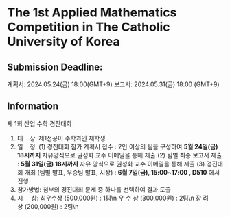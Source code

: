# The 1st Applied Mathematics Competition in The Catholic University of Korea

## Submission Deadline: 
계획서: 2024.05.24(금) 18:00(GMT+9)
보고서: 2024.05.31(금) 18:00 (GMT+9)

## Information

제 1회 산업 수학 경진대회
1. 대    상: 제1전공이 수학과인 재학생
2. 일    정:
  (1) 경진대회 참가 계획서 접수 : 2인 이상의 팀을 구성하여 **5월 24일(금) 18시까지** 자유양식으로 권성화 교수 이메일을 통해 제출
  (2) 팀별 최종 보고서 제출 : **5월 31일(금) 18시까지** 자유 양식으로 권성화 교수 이메일을 통해 제출
  (3) 경진대회 개최 (팀별 발표, 우승팀 발표, 시상) : **6월 7일(금), 15:00~17:00 , D510** 에서 진행
3. 참가방법: 첨부의 경진대회 문제 중 하나를 선택하여 결과 도출
4. 시     상:
  최우수상 (500,000원) : 1팀\n
  우 수 상 (300,000원) : 2팀\n
  장 려 상 (200,000원) : 2팀\n
